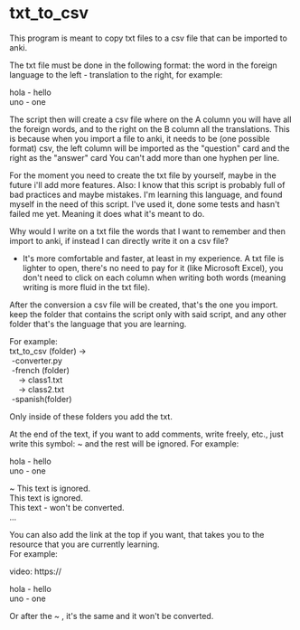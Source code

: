 # txt_to_csv
This program is meant to copy txt files to a csv file that can be imported to anki.

The txt file must be done in the following format: the word in the foreign language to the left - translation to the right, for example:

hola - hello  
uno - one   

The script then will create a csv file where on the A column you will have all the foreign words, and to the right on the B column all the translations. 
This is because when you import a file to anki, it needs to be (one possible format) csv, the left column will be imported as the "question" card and the right as the "answer" card
You can't add more than one hyphen per line.

For the moment you need to create the txt file by yourself, maybe in the future i'll add more features.
Also: I know that this script is probably full of bad practices and maybe mistakes. I'm learning this language, and found myself in the need of this script. 
I've used it, done some tests and hasn't failed me yet. Meaning it does what it's meant to do.

Why would I write on a txt file the words that I want to remember and then import to anki, if instead I can directly write it on a csv file?
- It's more comfortable and faster, at least in my experience. A txt file is lighter to open, there's no need to pay for it (like Microsoft Excel), you don't need to
click on each column when writing both words (meaning writing is more fluid in the txt file).

After the conversion a csv file will be created, that's the one you import.
keep the folder that contains the script only with said script, and any other folder that's the language that you are learning.

For example:      
txt_to_csv (folder) ->  <br>
&nbsp;-converter.py  <br>
&nbsp;-french (folder)  <br>
&nbsp;&nbsp;&nbsp; -> class1.txt <br>
&nbsp;&nbsp;&nbsp; -> class2.txt <br>
&nbsp;-spanish(folder)  <br>

Only inside of these folders you add the txt.

At the end of the text, if you want to add comments, write freely, etc., just write this symbol: ~ and the rest will be ignored.
For example:

hola - hello  
uno - one   

~
This text is ignored. <br>
This text is ignored. <br>
This text - won't be converted. <br>
...

You can also add the link at the top if you want, that takes you to the resource that you are currently learning. <br>
For example: <br>

video: https://  <br>

hola - hello   <br>
uno - one    <br>

Or after the ~ , it's the same and it won't be converted. 
